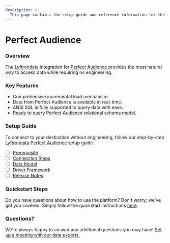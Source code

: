 ```yaml
---
description: >-
  This page contains the setup guide and reference information for the Perfect Audience source connector.
---
```


# Perfect Audience

### Overview

The [Lyftrondata](https://www.lyftrondata.com/) integration for [Perfect Audience](https://www.lyftrondata.com/integration/perfect-audience/)[ ](https://www.lyftrondata.com/integration/perfect-audience/)provides the most natural way to access data while requiring no engineering.

### Key Features

* Comprehensive incremental load mechanism.
* Data from Perfect Audience is available in real-time.&#x20;
* ANSI SQL is fully supported to query data with ease.
* Ready to query Perfect Audience relational schema model.

### Setup Guide

To connect to your destination without engineering, follow our step-by-step [Lyftrondata](https://www.lyftrondata.com/)  [Perfect Audience](https://www.lyftrondata.com/integration/perfect-audience/) setup guide.

* [ ] [Prerequisite](../../marketing-analytics/perfect-audience/prerequisite.md)
* [ ] [Connection Steps](../../marketing-analytics/perfect-audience/connection-steps.md)
* [ ] [Data Model](../../marketing-analytics/perfect-audience/data-model/)
* [ ] [Driver Framework](../../marketing-analytics/perfect-audience/driver-framework/)
* [ ] [Release Notes](../../marketing-analytics/perfect-audience/release-notes.md)

### Quickstart Steps

Do you have questions about how to use the platform? Don't worry; we've got you covered. Simply follow the quickstart instructions [here](../../../quickstart-steps.md).

### Questions? <a href="#questions" id="questions"></a>

We're always happy to answer any additional questions you may have! [Set up a meeting with our data experts.](https://www.lyftrondata.com/book-a-meeting/)

